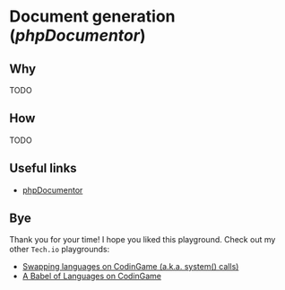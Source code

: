 # Document generation (_phpDocumentor_)

## Why

TODO

## How

TODO

## Useful links

* [phpDocumentor](https://www.phpdoc.org/)

## Bye

Thank you for your time! I hope you liked this playground.
Check out my other `Tech.io` playgrounds:

* [Swapping languages on CodinGame (a.k.a. system() calls)](https://www.codingame.com/playgrounds/59982/swapping-languages-on-codingame-a-k-a--system-calls/intro)
* [A Babel of Languages on CodinGame](https://www.codingame.com/playgrounds/56997/a-babel-of-languages-on-codingame/intro)
